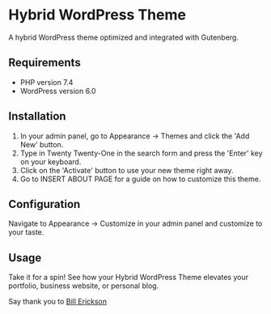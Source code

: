 # Hybrid WordPress Theme

A hybrid WordPress theme optimized and integrated with Gutenberg.

## Requirements

- PHP version 7.4
- WordPress version 6.0

## Installation

1. In your admin panel, go to Appearance -> Themes and click the 'Add New' button.
2. Type in Twenty Twenty-One in the search form and press the 'Enter' key on your keyboard.
3. Click on the 'Activate' button to use your new theme right away.
4. Go to INSERT ABOUT PAGE for a guide on how to customize this theme.

## Configuration

Navigate to Appearance -> Customize in your admin panel and customize to your taste.

## Usage

Take it for a spin! See how your Hybrid WordPress Theme elevates your portfolio, business website, or personal blog.

Say thank you to [Bill Erickson](https://www.billerickson.net/hybrid-wordpress-theme-starter/)
